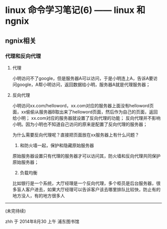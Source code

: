 # linux 命令学习笔记(6) —— linux 和 ngnix

## ngnix相关

### 代理和反向代理

1. 代理

	小明访问不了google，但是服务器A可以访问，于是小明连上A，告诉A要访问google，A帮小明访问，返回数据给小明，服务器A就是代理服务器；

2. 反向代理

	小明访问xx.com/helloword，xx.com对应的服务器上面没有helloword页面，xx偷偷从服务器B取出来了helloword页面，然后作为自己的页面，返回给小明；
	xx.com对应的服务器就设置了反向代理的功能；
	反向代理并不影响小明。因为小明也不知道自己访问的原来是配置了反向代理的服务器；
	
	为什么需要反向代理呢？直接把页面放在xx服务器上有什么问题？
	
	1. 和防火墙一起，保护和隐藏原始服务器
	
	原始服务器设置只有代理的服务器才可以访问其，防火墙和反向代理共同保护原始服务器；
	
	2. 负载均衡
	
	比如银行是一个系统，大厅经理是一个反向代理，多个柜员是后台服务器，很多盲人客户进去，如果大厅经理可以告诉客户该去哪里排队比较快，防止有的地方没人，有的地方很多人
	
	
	
---

(未完待续)

zhh 于 2014年8月30 上午 浦东图书馆	


		


	
	
	